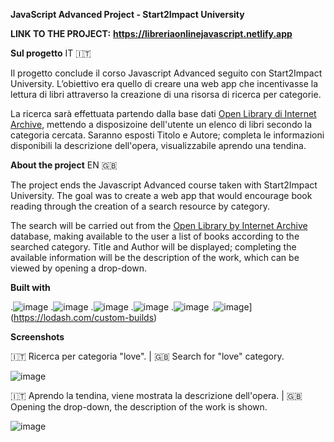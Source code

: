 **JavaScript Advanced Project - Start2Impact University**

**LINK TO THE PROJECT:**  **https://libreriaonlinejavascript.netlify.app**

**Sul progetto**
IT 🇮🇹

Il progetto conclude il corso Javascript Advanced seguito con Start2Impact University.
L’obiettivo era quello di creare una web app che incentivasse la lettura di libri attraverso la creazione di una risorsa di ricerca per categorie.

La ricerca sarà effettuata partendo dalla base dati [Open Library di Internet Archive](https://openlibrary.org/), mettendo a disposizoine dell'utente un elenco di libri secondo la categoria cercata.
Saranno esposti Titolo  e Autore; completa le informazioni disponibili la descrizione dell'opera, visualizzabile aprendo una tendina.

**About the project**
EN 🇬🇧

The project ends the Javascript Advanced course taken with Start2Impact University.
The goal was to create a web app that would encourage book reading through the creation of a search resource by category.

The search will be carried out from the [Open Library by Internet Archive](https://openlibrary.org/) database, making available to the user a list of books according to the searched category.
Title and Author will be displayed; completing the available information will be the description of the work, which can be viewed by opening a drop-down.

**Built with**

.![image](https://img.shields.io/badge/HTML5-E34F26?style=for-the-badge&logo=html5&logoColor=white)
.![image](https://img.shields.io/badge/CSS3-1572B6?style=for-the-badge&logo=css3&logoColor=white)
.![image](https://img.shields.io/badge/JavaScript-323330?style=for-the-badge&logo=javascript&logoColor=F7DF1E) 
.![image](https://img.shields.io/badge/webpack-?style=for-the-badge&logo=webpack&logoColor=8DD6F9)
.![image](https://img.shields.io/badge/axios-671ddf?&style=for-the-badge&logo=axios&logoColor=white)
.![image](https://img.shields.io/badge/lodash--es-%3E%3D%204.17.21-green.svg)](https://lodash.com/custom-builds)

**Screenshots**

🇮🇹 Ricerca per categoria "love". |
🇬🇧 Search for "love" category.

![image](https://github.com/user-attachments/assets/c83ce762-f454-4b27-ac49-bd5286c091d8)

🇮🇹 Aprendo la tendina, viene mostrata la descrizione dell'opera. |
🇬🇧 Opening the drop-down, the description of the work is shown.

![image](https://github.com/user-attachments/assets/6533fbb0-abf1-4284-a5cb-a3c34d81a5f4)

